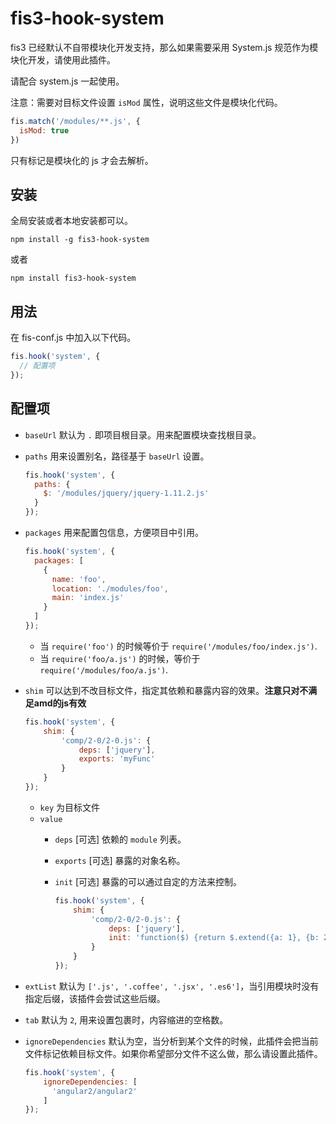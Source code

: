 # fis3-hook-system

fis3 已经默认不自带模块化开发支持，那么如果需要采用 System.js 规范作为模块化开发，请使用此插件。

请配合 system.js 一起使用。

注意：需要对目标文件设置 `isMod` 属性，说明这些文件是模块化代码。


```js
fis.match('/modules/**.js', {
  isMod: true
})
``` 

只有标记是模块化的 js 才会去解析。

## 安装

全局安装或者本地安装都可以。

```
npm install -g fis3-hook-system
```

或者

```
npm install fis3-hook-system
```

## 用法

在 fis-conf.js 中加入以下代码。


```js
fis.hook('system', {
  // 配置项
});
```

## 配置项

* `baseUrl` 默认为 `.` 即项目根目录。用来配置模块查找根目录。
* `paths` 用来设置别名，路径基于 `baseUrl` 设置。
  
  ```js
  fis.hook('system', {
    paths: {
      $: '/modules/jquery/jquery-1.11.2.js'
    }
  });
  ```
* `packages` 用来配置包信息，方便项目中引用。
  
  ```js
  fis.hook('system', {
    packages: [
      {
        name: 'foo',
        location: './modules/foo',
        main: 'index.js'
      }
    ]
  });
  ```

  * 当 `require('foo')` 的时候等价于 `require('/modules/foo/index.js')`.
  * 当 `require('foo/a.js')` 的时候，等价于 `require('/modules/foo/a.js')`.
* `shim` 可以达到不改目标文件，指定其依赖和暴露内容的效果。**注意只对不满足amd的js有效**
  
  ```js
  fis.hook('system', {
      shim: {
          'comp/2-0/2-0.js': {
              deps: ['jquery'],
              exports: 'myFunc'
          }
      }
  });
  ```
  
  * `key` 为目标文件
  * `value`
    * `deps` [可选] 依赖的 `module` 列表。
    * `exports` [可选] 暴露的对象名称。
    * `init` [可选] 暴露的可以通过自定的方法来控制。
    
      ```js
      fis.hook('system', {
          shim: {
              'comp/2-0/2-0.js': {
                  deps: ['jquery'],
                  init: 'function($) {return $.extend({a: 1}, {b: 2})}'
              }
          }
      });
      ```
* `extList` 默认为 `['.js', '.coffee', '.jsx', '.es6']`，当引用模块时没有指定后缀，该插件会尝试这些后缀。
* `tab` 默认为 `2`, 用来设置包裹时，内容缩进的空格数。
* `ignoreDependencies` 默认为空，当分析到某个文件的时候，此插件会把当前文件标记依赖目标文件。如果你希望部分文件不这么做，那么请设置此插件。

  ```js
  fis.hook('system', {
      ignoreDependencies: [
        'angular2/angular2'
      ]
  });
  ```
